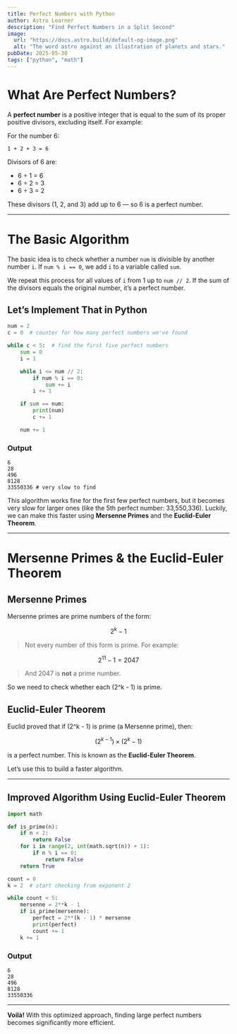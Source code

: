 ```yaml
---
title: Perfect Numbers with Python
author: Astro Learner
description: "Find Perfect Numbers in a Split Second"
image:
  url: "https://docs.astro.build/default-og-image.png"
  alt: "The word astro against an illustration of planets and stars."
pubDate: 2025-05-30
tags: ["python", "math"]
---
```


# What Are Perfect Numbers?

A **perfect number** is a positive integer that is equal to the sum of its proper positive divisors, excluding itself. For example:

For the number 6:

```
1 + 2 + 3 = 6
```

Divisors of 6 are:  
- 6 ÷ 1 = 6  
- 6 ÷ 2 = 3  
- 6 ÷ 3 = 2  

These divisors (1, 2, and 3) add up to 6 — so 6 is a perfect number.

---

# The Basic Algorithm

The basic idea is to check whether a number `num` is divisible by another number `i`. If `num % i == 0`, we add `i` to a variable called `sum`.

We repeat this process for all values of `i` from 1 up to `num // 2`. If the sum of the divisors equals the original number, it’s a perfect number.

## Let’s Implement That in Python

```python
num = 2
c = 0  # counter for how many perfect numbers we've found

while c < 5:  # find the first five perfect numbers
    sum = 0
    i = 1

    while i <= num // 2:
        if num % i == 0:
            sum += i
        i += 1

    if sum == num:
        print(num)
        c += 1

    num += 1
```

### Output
```
6
28
496
8128
33550336 # very slow to find
```

This algorithm works fine for the first few perfect numbers, but it becomes very slow for larger ones (like the 5th perfect number: 33,550,336). Luckily, we can make this faster using **Mersenne Primes** and the **Euclid-Euler Theorem**.

---

# Mersenne Primes & the Euclid-Euler Theorem

## Mersenne Primes

Mersenne primes are prime numbers of the form:

$$
2^k - 1
$$

> Not every number of this form is prime. For example:

$$
2^{11} - 1 = 2047
$$

> And 2047 is **not** a prime number.

So we need to check whether each \(2^k - 1\) is prime.

## Euclid-Euler Theorem

Euclid proved that if \(2^k - 1\) is prime (a Mersenne prime), then:

$$
(2^{k-1}) \times (2^k - 1)
$$

is a perfect number. This is known as the **Euclid-Euler Theorem**.

Let’s use this to build a faster algorithm.

---

## Improved Algorithm Using Euclid-Euler Theorem

```python
import math

def is_prime(n):
    if n < 2:
        return False
    for i in range(2, int(math.sqrt(n)) + 1):
        if n % i == 0:
            return False
    return True

count = 0
k = 2  # start checking from exponent 2

while count < 5:
    mersenne = 2**k - 1
    if is_prime(mersenne):
        perfect = 2**(k - 1) * mersenne
        print(perfect)
        count += 1
    k += 1
```

### Output
```
6
28
496
8128
33550336 
```

---

**Voilà!** With this optimized approach, finding large perfect numbers becomes significantly more efficient.

